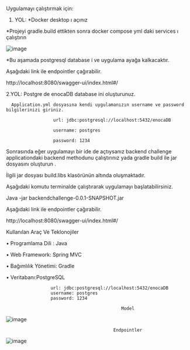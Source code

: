  Uygulamayı çalıştırmak için:

1.	YOL:
*Docker desktop ı açınız

*Projeyi gradle.build ettikten sonra docker compose yml daki services ı çalıştırın

 ![image](https://user-images.githubusercontent.com/96740740/230798596-9f19a42c-ce1e-43ed-ad42-8db2384a01dc.png)

*Bu aşamada postgresql database i ve uygulama ayağa kalkacaktır.

Aşağıdaki link ile endpointler çağırabilir.

http://localhost:8080/swagger-ui/index.html#/


2.YOL:
Postgre de enocaDB database ini  oluşturunuz.

      Application.yml dosyasına kendi uygulamanızın username ve password bilgilerinizi giriniz.
      
                      url: jdbc:postgresql://localhost:5432/enocaDB
                      
                      username: postgres
                      
                      password: 1234
Sonrasında eğer uygulamayı bir ide de açtıysanız backend challenge applicationdaki backend methodunu çalıştırınız yada gradle build ile jar dosyasını oluşturun . 

İlgili jar dosyası build.libs klasörünün altında oluşmaktadır.

Aşağıdaki komutu terminalde çalıştırarak uygulamayı başlatabilirsiniz.

Java -jar backendchallenge-0.0.1-SNAPSHOT.jar 

Aşağıdaki link ile endpointler çağırabilir.

http://localhost:8080/swagger-ui/index.html#/




Kullanılan Araç Ve Teklonojiler

•	Programlama Dili : Java

•	Web Framework: Spring MVC

•	Bağımlılık Yönetimi: Gradle

•	Veritabanı:PostgreSQL

                     url: jdbc:postgresql://localhost:5432/enocaDB
                     username: postgres
                     password: 1234

                                                Model

 ![image](https://user-images.githubusercontent.com/96740740/230798609-ecb41ee9-f6c7-46ef-8ae0-27cde763fc2c.png)
 
                                             Endpointler
                                  
![image](https://user-images.githubusercontent.com/96740740/230798662-227a81ea-92a5-4d38-b805-3dc270664d08.png)



